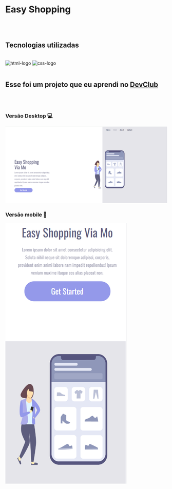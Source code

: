 <h1>Easy Shopping</h1>
<br>  
<br>
<h2>Tecnologias utilizadas</h2>
<br>
<img src="https://img.shields.io/badge/HTML5-E34F26?style=for-the-badge&logo=html5&logoColor=white" alt="html-logo" > <img src="https://img.shields.io/badge/CSS3-1572B6?style=for-the-badge&logo=css3&logoColor=white" alt="css-logo">
<br>
<br>
<h2>Esse foi um projeto que eu aprendi no <a href="https://rodolfomori.com.br">DevClub</a></h2>
<br>
<br>
<h3>Versão Desktop &#128187;</h3>
<img src="https://github.com/GuiMacedo1996/easy-shopping-/blob/master/img/desktop.png?raw=true">
<br>
<h3>Versão mobile &#128241; </h3>
<img src="https://github.com/GuiMacedo1996/easy-shopping-/blob/master/img/Mobile.png?raw=true">
